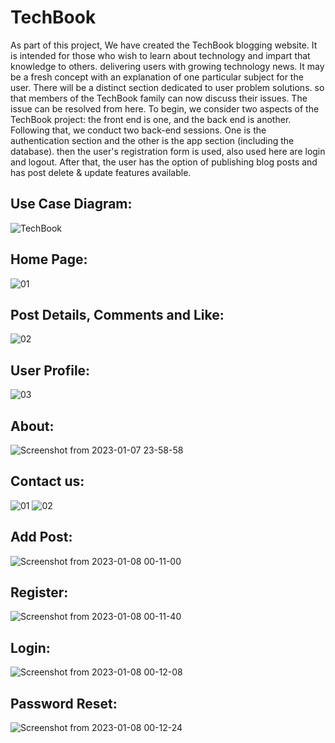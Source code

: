 # TechBook
As part of this project, We have created the TechBook blogging website. It is intended for those who wish to learn about
technology and impart that knowledge to others. delivering users with growing technology news. It may be a fresh concept with an
explanation of one particular subject for the user. There will be a distinct section dedicated to user problem solutions.
so that members of the TechBook family can now discuss their issues. The issue can be resolved from here. 
To begin, we consider two aspects of the TechBook project: the front end is one, and the back end is another. Following that, we
conduct two back-end sessions. One is the authentication section and the other is the app section (including the database). then
the user's registration form is used, also used here are login and logout.
After that, the user has the option of publishing blog posts and has post delete & update features available.

## Use Case Diagram:
![TechBook](https://user-images.githubusercontent.com/104270991/211161536-ec02bb07-400a-4af8-971e-156ff5e79eb8.png)

## Home Page:
![01](https://user-images.githubusercontent.com/104270991/211164893-adc7c643-84c5-47e6-91d8-a68a6ab5cd63.png)

## Post Details, Comments and Like:
![02](https://user-images.githubusercontent.com/104270991/211164929-2986c989-96de-4c29-95b7-39ad56ad2b47.png)

## User Profile:
![03](https://user-images.githubusercontent.com/104270991/211164946-5a20e6a7-d44b-44af-9087-7fc174aafbca.png)


## About:
![Screenshot from 2023-01-07 23-58-58](https://user-images.githubusercontent.com/104270991/211165029-49ac2632-dca1-4154-9abe-3600bc5d41b6.png)

## Contact us:
![01](https://user-images.githubusercontent.com/104270991/211370895-ee12b38c-d563-4ba1-97ef-a60a2d6157b0.png)
![02](https://user-images.githubusercontent.com/104270991/211370931-21f8b0d9-07e2-4898-871f-49f9bda730d5.png)

## Add Post:
![Screenshot from 2023-01-08 00-11-00](https://user-images.githubusercontent.com/104270991/211371144-b19a1fd3-3b4b-4f49-99cc-6f1b959f2a5f.png)

## Register:

![Screenshot from 2023-01-08 00-11-40](https://user-images.githubusercontent.com/104270991/211371577-7c460844-0bce-4b45-9687-f474f61932bd.png)

## Login:
![Screenshot from 2023-01-08 00-12-08](https://user-images.githubusercontent.com/104270991/211371600-b3ce509d-cc01-434b-a2e6-de6370c0d5ac.png)


## Password Reset:
![Screenshot from 2023-01-08 00-12-24](https://user-images.githubusercontent.com/104270991/211371630-837adef2-3d0a-48a7-9841-e98354a5001b.png)
